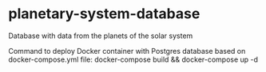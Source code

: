 # planetary-system-database
Database with data from the planets of the solar system

Command to deploy Docker container with Postgres database based on docker-compose.yml file:
docker-compose build && docker-compose up -d